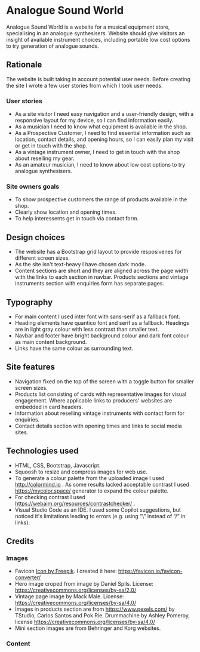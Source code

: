 # Analogue Sound World

Analogue Sound World is a website for a musical equipment store, specialising in an analogue synthesisers. Website should give visitors an insight of available instrument choices, including portable low cost options to try generation of analogue sounds.

## Rationale

The website is built taking in account potential user needs. Before creating the site I wrote a few user stories from which I took user needs.

### User stories

* As a site visitor I need easy navigation and a user-friendly design, with a responsive layout for my device, so I can find information easily.
* As a musician I need to know what equipment is available in the shop.
* As a Prospective Customer, I need to find essential information such as location, contact details, and opening hours, so I can easily plan my visit or get in touch with the shop.
* As a vintage instrument owner, I need to get in touch with the shop about reselling my gear.
* As an amateur musician, I need to know about low cost options to try analogue synthesisers.
  
### Site owners goals

* To show prospective customers the range of products available in the shop.
* Clearly show location and opening times.
* To help interessents get in touch via contact form.

## Design choices

* The website has a Bootstrap grid layout to provide resposivenes for different screen sizes.
* As the site isn't text-heavy I have  chosen dark mode.
* Content sections are short and they are aligned across the page width with the links to each section in navbar. Products sections and vintage instruments section with enquiries form has separate pages.

## Typography

* For main content I used inter font with sans-serif as a fallback font.
* Heading elements have quantico font and serif as a fallback. Headings are in light gray colour with less contrast than smaller text.
* Navbar and footer have bright background colour and dark font colour as main content background.
* Links have the same colour as surrounding text.

## Site features

* Navigation fixed on the top of the screen with a toggle button for smaller screen sizes.
* Products list consisting of cards with representative images for visual engagement. Where applicable links to producers' websites are embedded in card headers.
* Information about reselling vintage instruments with contact form for enquiries.
* Contact details section with opening times and links to social media sites.

## Technologies used

* HTML, CSS, Bootstrap, Javascript.
* Squoosh to resize and compress images for web use.
* To generate a colour palette from the uploaded image I used  <http://colormind.io> . As some results lacked acceptable contrast I used <https://mycolor.space/> generator to expand the colour palette.
* For checking contrast I used <https://webaim.org/resources/contrastchecker/> .
* Visual Studio Code as an IDE. I used some Copilot suggestions, but noticed it's limitations leading to errors (e.g. using “\” instead of “/” in links).

## Credits

### Images

* Favicon <a href="https://www.freepik.com/icon/sound-waves_555253#fromView=search&page=5&position=66&uuid=bc04230f-45ca-4ea9-a74f-55951ca2b7e8">Icon by Freepik</a>. I created it here: https://favicon.io/favicon-converter/
* Hero image croped from image by Daniel Spils. License: https://creativecommons.org/licenses/by-sa/2.0/
* Vintage page image by Mack Male. License: https://creativecommons.org/licenses/by-sa/4.0/
* Images in products section are from https://www.pexels.com/ by TStudio, Carlos Santos and Pok Rie. Drummachine by Ashley Pomeroy, license https://creativecommons.org/licenses/by-sa/4.0/
* Mini section images are from Behringer and Korg websites.

### Content


